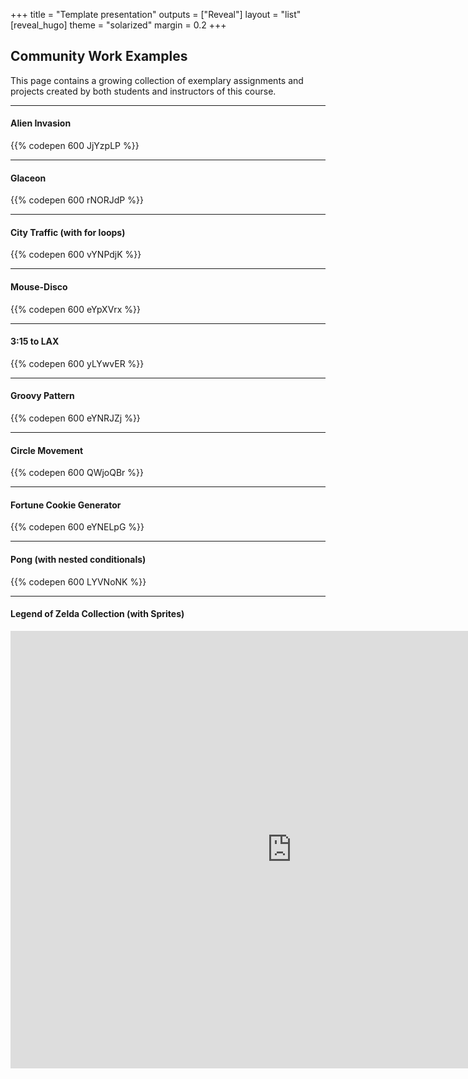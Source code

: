 +++
title = "Template presentation"
outputs = ["Reveal"]
layout = "list"
[reveal_hugo]
theme = "solarized"
margin = 0.2
+++


## Community Work Examples

This page contains a growing collection of exemplary assignments and projects created by both students and instructors of this course.

---

#### Alien Invasion

{{% codepen 600 JjYzpLP %}}

---

#### Glaceon

{{% codepen 600 rNORJdP %}}

---

#### City Traffic (with for loops)

{{% codepen 600 vYNPdjK %}}

---

#### Mouse-Disco

{{% codepen 600 eYpXVrx %}}

---

#### 3:15 to LAX

{{% codepen 600 yLYwvER %}}

---

#### Groovy Pattern

{{% codepen 600 eYNRJZj %}}

---

#### Circle Movement

{{% codepen 600 QWjoQBr %}}

---

#### Fortune Cookie Generator

{{% codepen 600 eYNELpG %}}

---

#### Pong (with nested conditionals)

{{% codepen 600 LYVNoNK %}}

---

#### Legend of Zelda Collection (with Sprites)

<iframe style="width: 900px; height: 700px; overflow: hidden;"  scrolling="no" frameborder="0" src="https://editor.p5js.org/Prof.Tesfay/embed/9Us0jvPBI"></iframe>
